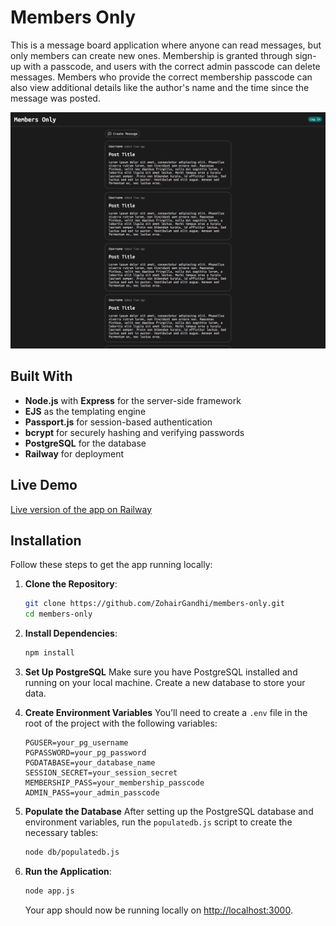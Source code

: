 # Members Only

This is a message board application where anyone can read messages, but only
members can create new ones. Membership is granted through sign-up with a
passcode, and users with the correct admin passcode can delete messages. Members
who provide the correct membership passcode can also view additional details
like the author's name and the time since the message was posted.

![Screenshot of the index page](./members_only.png)

## Built With

- **Node.js** with **Express** for the server-side framework
- **EJS** as the templating engine
- **Passport.js** for session-based authentication
- **bcrypt** for securely hashing and verifying passwords
- **PostgreSQL** for the database
- **Railway** for deployment

## Live Demo

[Live version of the app on Railway](https://members-only-production-a260.up.railway.app/)

## Installation

Follow these steps to get the app running locally:

1. **Clone the Repository**:

   ```bash
   git clone https://github.com/ZohairGandhi/members-only.git
   cd members-only
   ```

2. **Install Dependencies**:

   ```bash
   npm install
   ```

3. **Set Up PostgreSQL** Make sure you have PostgreSQL installed and running on
   your local machine. Create a new database to store your data.

4. **Create Environment Variables** You’ll need to create a `.env` file in the
   root of the project with the following variables:

   ```plaintext
   PGUSER=your_pg_username
   PGPASSWORD=your_pg_password
   PGDATABASE=your_database_name
   SESSION_SECRET=your_session_secret
   MEMBERSHIP_PASS=your_membership_passcode
   ADMIN_PASS=your_admin_passcode
   ```

5. **Populate the Database** After setting up the PostgreSQL database and
   environment variables, run the `populatedb.js` script to create the necessary
   tables:

   ```bash
   node db/populatedb.js
   ```

6. **Run the Application**:

   ```bash
   node app.js
   ```

   Your app should now be running locally on
   [http://localhost:3000](http://localhost:3000).
